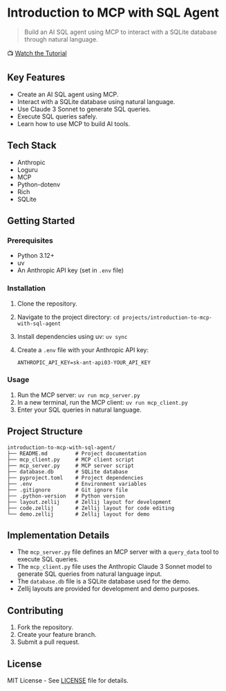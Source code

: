 # Introduction to MCP with SQL Agent

> Build an AI SQL agent using MCP to interact with a SQLite database through
> natural language.

📺 [Watch the Tutorial](https://youtu.be/cxl3tPWLOQ8)

## Key Features

- Create an AI SQL agent using MCP.
- Interact with a SQLite database using natural language.
- Use Claude 3 Sonnet to generate SQL queries.
- Execute SQL queries safely.
- Learn how to use MCP to build AI tools.

## Tech Stack

- Anthropic
- Loguru
- MCP
- Python-dotenv
- Rich
- SQLite

## Getting Started

### Prerequisites

- Python 3.12+
- uv
- An Anthropic API key (set in `.env` file)

### Installation

1. Clone the repository.
2. Navigate to the project directory:
   `cd projects/introduction-to-mcp-with-sql-agent`
3. Install dependencies using uv: `uv sync`
4. Create a `.env` file with your Anthropic API key:

   ```
   ANTHROPIC_API_KEY=sk-ant-api03-YOUR_API_KEY
   ```

### Usage

1. Run the MCP server: `uv run mcp_server.py`
2. In a new terminal, run the MCP client: `uv run mcp_client.py`
3. Enter your SQL queries in natural language.

## Project Structure

```
introduction-to-mcp-with-sql-agent/
├── README.md         # Project documentation
├── mcp_client.py     # MCP client script
├── mcp_server.py     # MCP server script
├── database.db       # SQLite database
├── pyproject.toml    # Project dependencies
├── .env              # Environment variables
├── .gitignore        # Git ignore file
├── .python-version   # Python version
├── layout.zellij     # Zellij layout for development
├── code.zellij       # Zellij layout for code editing
└── demo.zellij       # Zellij layout for demo
```

## Implementation Details

- The `mcp_server.py` file defines an MCP server with a `query_data` tool to
  execute SQL queries.
- The `mcp_client.py` file uses the Anthropic Claude 3 Sonnet model to generate
  SQL queries from natural language input.
- The `database.db` file is a SQLite database used for the demo.
- Zellij layouts are provided for development and demo purposes.

## Contributing

1. Fork the repository.
2. Create your feature branch.
3. Submit a pull request.

## License

MIT License - See [LICENSE](LICENSE) file for details.
